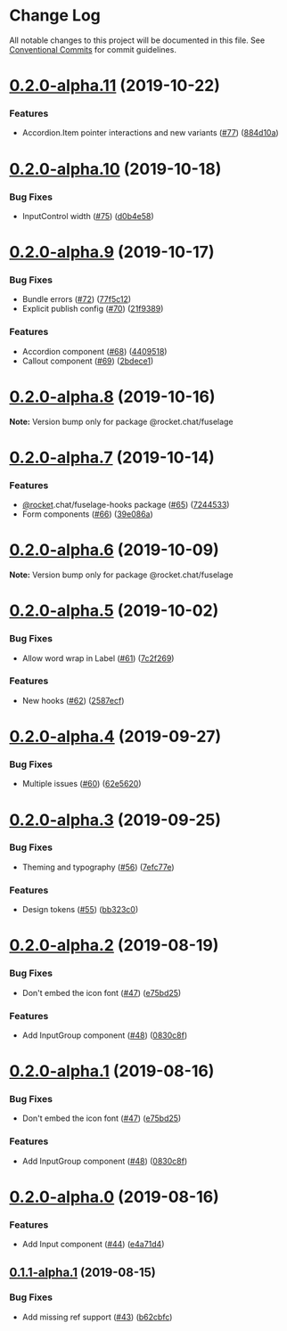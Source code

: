 # Change Log

All notable changes to this project will be documented in this file.
See [Conventional Commits](https://conventionalcommits.org) for commit guidelines.

# [0.2.0-alpha.11](https://github.com/RocketChat/Rocket.Chat.Fuselage/compare/v0.2.0-alpha.10...v0.2.0-alpha.11) (2019-10-22)


### Features

* Accordion.Item pointer interactions and new variants ([#77](https://github.com/RocketChat/Rocket.Chat.Fuselage/issues/77)) ([884d10a](https://github.com/RocketChat/Rocket.Chat.Fuselage/commit/884d10a071e51e954208671ef3ebc5b11700f36c))





# [0.2.0-alpha.10](https://github.com/RocketChat/Rocket.Chat.Fuselage/compare/v0.2.0-alpha.9...v0.2.0-alpha.10) (2019-10-18)


### Bug Fixes

* InputControl width ([#75](https://github.com/RocketChat/Rocket.Chat.Fuselage/issues/75)) ([d0b4e58](https://github.com/RocketChat/Rocket.Chat.Fuselage/commit/d0b4e584a6033988930a82e363e1467e86ae8dc6))





# [0.2.0-alpha.9](https://github.com/RocketChat/Rocket.Chat.Fuselage/compare/v0.2.0-alpha.8...v0.2.0-alpha.9) (2019-10-17)


### Bug Fixes

* Bundle errors ([#72](https://github.com/RocketChat/Rocket.Chat.Fuselage/issues/72)) ([77f5c12](https://github.com/RocketChat/Rocket.Chat.Fuselage/commit/77f5c12e1be3d0e191e0a2cb87a286630064ce46))
* Explicit publish config ([#70](https://github.com/RocketChat/Rocket.Chat.Fuselage/issues/70)) ([21f9389](https://github.com/RocketChat/Rocket.Chat.Fuselage/commit/21f938991a58544c349e79b4e35284a4e51eb61b))


### Features

* Accordion component ([#68](https://github.com/RocketChat/Rocket.Chat.Fuselage/issues/68)) ([4409518](https://github.com/RocketChat/Rocket.Chat.Fuselage/commit/440951854c3760e0dfdf53b5ff1da4a511d55cf4))
* Callout component ([#69](https://github.com/RocketChat/Rocket.Chat.Fuselage/issues/69)) ([2bdece1](https://github.com/RocketChat/Rocket.Chat.Fuselage/commit/2bdece17739397a2ffcb13cd74e70934fb0286be))





# [0.2.0-alpha.8](https://github.com/RocketChat/Rocket.Chat.Fuselage/compare/v0.2.0-alpha.7...v0.2.0-alpha.8) (2019-10-16)

**Note:** Version bump only for package @rocket.chat/fuselage





# [0.2.0-alpha.7](https://github.com/RocketChat/Rocket.Chat.Fuselage/compare/v0.2.0-alpha.6...v0.2.0-alpha.7) (2019-10-14)


### Features

* [@rocket](https://github.com/rocket).chat/fuselage-hooks package ([#65](https://github.com/RocketChat/Rocket.Chat.Fuselage/issues/65)) ([7244533](https://github.com/RocketChat/Rocket.Chat.Fuselage/commit/724453329d0e42a40cef6793f81fa11b19ddf0fd))
* Form components ([#66](https://github.com/RocketChat/Rocket.Chat.Fuselage/issues/66)) ([39e086a](https://github.com/RocketChat/Rocket.Chat.Fuselage/commit/39e086ae398556dc445a9f5ebf52b31acddc44cf))





# [0.2.0-alpha.6](https://github.com/RocketChat/Rocket.Chat.Fuselage/compare/v0.2.0-alpha.5...v0.2.0-alpha.6) (2019-10-09)

**Note:** Version bump only for package @rocket.chat/fuselage





# [0.2.0-alpha.5](https://github.com/RocketChat/Rocket.Chat.Fuselage/compare/v0.2.0-alpha.4...v0.2.0-alpha.5) (2019-10-02)


### Bug Fixes

* Allow word wrap in Label ([#61](https://github.com/RocketChat/Rocket.Chat.Fuselage/issues/61)) ([7c2f269](https://github.com/RocketChat/Rocket.Chat.Fuselage/commit/7c2f269))


### Features

* New hooks ([#62](https://github.com/RocketChat/Rocket.Chat.Fuselage/issues/62)) ([2587ecf](https://github.com/RocketChat/Rocket.Chat.Fuselage/commit/2587ecf))





# [0.2.0-alpha.4](https://github.com/RocketChat/Rocket.Chat.Fuselage/compare/v0.2.0-alpha.3...v0.2.0-alpha.4) (2019-09-27)


### Bug Fixes

* Multiple issues ([#60](https://github.com/RocketChat/Rocket.Chat.Fuselage/issues/60)) ([62e5620](https://github.com/RocketChat/Rocket.Chat.Fuselage/commit/62e5620))





# [0.2.0-alpha.3](https://github.com/RocketChat/Rocket.Chat.Fuselage/compare/v0.2.0-alpha.1...v0.2.0-alpha.3) (2019-09-25)


### Bug Fixes

* Theming and typography ([#56](https://github.com/RocketChat/Rocket.Chat.Fuselage/issues/56)) ([7efc77e](https://github.com/RocketChat/Rocket.Chat.Fuselage/commit/7efc77e))


### Features

* Design tokens ([#55](https://github.com/RocketChat/Rocket.Chat.Fuselage/issues/55)) ([bb323c0](https://github.com/RocketChat/Rocket.Chat.Fuselage/commit/bb323c0))





# [0.2.0-alpha.2](https://github.com/RocketChat/Rocket.Chat.Fuselage/compare/v0.2.0-alpha.0...v0.2.0-alpha.2) (2019-08-19)


### Bug Fixes

* Don't embed the icon font ([#47](https://github.com/RocketChat/Rocket.Chat.Fuselage/issues/47)) ([e75bd25](https://github.com/RocketChat/Rocket.Chat.Fuselage/commit/e75bd25))


### Features

* Add InputGroup component ([#48](https://github.com/RocketChat/Rocket.Chat.Fuselage/issues/48)) ([0830c8f](https://github.com/RocketChat/Rocket.Chat.Fuselage/commit/0830c8f))





# [0.2.0-alpha.1](https://github.com/RocketChat/Rocket.Chat.Fuselage/compare/v0.2.0-alpha.0...v0.2.0-alpha.1) (2019-08-16)


### Bug Fixes

* Don't embed the icon font ([#47](https://github.com/RocketChat/Rocket.Chat.Fuselage/issues/47)) ([e75bd25](https://github.com/RocketChat/Rocket.Chat.Fuselage/commit/e75bd25))


### Features

* Add InputGroup component ([#48](https://github.com/RocketChat/Rocket.Chat.Fuselage/issues/48)) ([0830c8f](https://github.com/RocketChat/Rocket.Chat.Fuselage/commit/0830c8f))





# [0.2.0-alpha.0](https://github.com/RocketChat/Rocket.Chat.Fuselage/compare/v0.1.1-alpha.1...v0.2.0-alpha.0) (2019-08-16)


### Features

* Add Input component ([#44](https://github.com/RocketChat/Rocket.Chat.Fuselage/issues/44)) ([e4a71d4](https://github.com/RocketChat/Rocket.Chat.Fuselage/commit/e4a71d4))





## [0.1.1-alpha.1](https://github.com/RocketChat/Rocket.Chat.Fuselage/compare/v0.1.1-alpha.0...v0.1.1-alpha.1) (2019-08-15)


### Bug Fixes

* Add missing ref support ([#43](https://github.com/RocketChat/Rocket.Chat.Fuselage/issues/43)) ([b62cbfc](https://github.com/RocketChat/Rocket.Chat.Fuselage/commit/b62cbfc))
